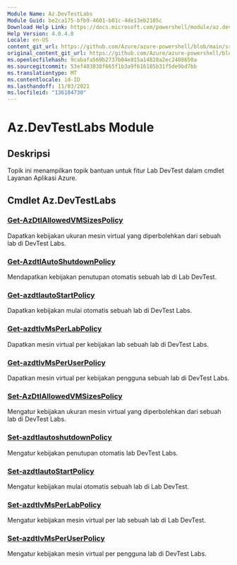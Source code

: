 ```yaml
---
Module Name: Az.DevTestLabs
Module Guid: be2ca175-bfb9-4601-b01c-4de13eb2105c
Download Help Link: https://docs.microsoft.com/powershell/module/az.devtestlabs
Help Version: 4.0.4.0
Locale: en-US
content_git_url: https://github.com/Azure/azure-powershell/blob/main/src/DevTestLabs/DevTestLabs/help/Az.DevTestLabs.md
original_content_git_url: https://github.com/Azure/azure-powershell/blob/main/src/DevTestLabs/DevTestLabs/help/Az.DevTestLabs.md
ms.openlocfilehash: 9cabafa569b2737b04e815a14828a2ec2408650a
ms.sourcegitcommit: 53ef403038f665f1b3a9f616185b31f5de9bd7bb
ms.translationtype: MT
ms.contentlocale: id-ID
ms.lasthandoff: 11/03/2021
ms.locfileid: "136184730"
---
```

# Az.DevTestLabs Module
## Deskripsi
Topik ini menampilkan topik bantuan untuk fitur Lab DevTest dalam cmdlet Layanan Aplikasi Azure.

## Cmdlet Az.DevTestLabs
### [Get-AzDtlAllowedVMSizesPolicy](Get-AzDtlAllowedVMSizesPolicy.md)
Dapatkan kebijakan ukuran mesin virtual yang diperbolehkan dari sebuah lab di DevTest Labs.

### [Get-AzdtlAutoShutdownPolicy](Get-AzDtlAutoShutdownPolicy.md)
Mendapatkan kebijakan penutupan otomatis sebuah lab di Lab DevTest.

### [Get-azdtlautoStartPolicy](Get-AzDtlAutoStartPolicy.md)
Dapatkan kebijakan mulai otomatis sebuah lab di DevTest Labs.

### [Get-azdtlvMsPerLabPolicy](Get-AzDtlVMsPerLabPolicy.md)
Dapatkan mesin virtual per kebijakan lab sebuah lab di DevTest Labs.

### [Get-azdtlvMsPerUserPolicy](Get-AzDtlVMsPerUserPolicy.md)
Dapatkan mesin virtual per kebijakan pengguna sebuah lab di DevTest Labs.

### [Set-AzDtlAllowedVMSizesPolicy](Set-AzDtlAllowedVMSizesPolicy.md)
Mengatur kebijakan ukuran mesin virtual yang diperbolehkan dari sebuah lab di DevTest Labs.

### [Set-azdtlautoshutdownPolicy](Set-AzDtlAutoShutdownPolicy.md)
Mengatur kebijakan penutupan otomatis lab DevTest Labs.

### [Set-azdtlautoStartPolicy](Set-AzDtlAutoStartPolicy.md)
Mengatur kebijakan mulai otomatis sebuah lab di Lab DevTest.

### [Set-azdtlvMsPerLabPolicy](Set-AzDtlVMsPerLabPolicy.md)
Mengatur kebijakan mesin virtual per lab sebuah lab di Lab DevTest.

### [Set-azdtlvMsPerUserPolicy](Set-AzDtlVMsPerUserPolicy.md)
Mengatur kebijakan mesin virtual per pengguna lab di DevTest Labs.

